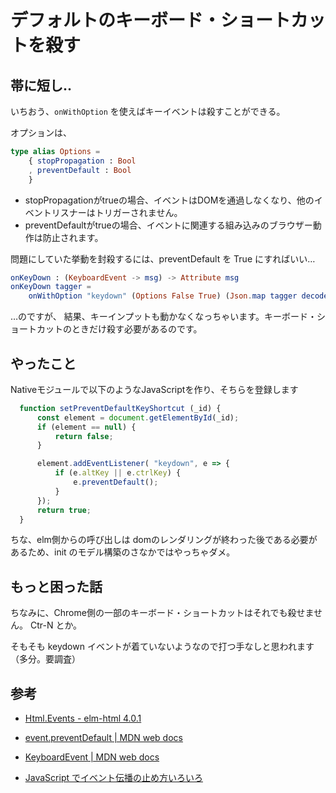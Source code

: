 # デフォルトのキーボード・ショートカットを殺す

## 帯に短し..

いちおう、`onWithOption` を使えばキーイベントは殺すことができる。

オプションは、

```elm
type alias Options = 
    { stopPropagation : Bool
    , preventDefault : Bool
    }
```

* stopPropagationがtrueの場合、イベントはDOMを通過しなくなり、他のイベントリスナーはトリガーされません。 
* preventDefaultがtrueの場合、イベントに関連する組み込みのブラウザー動作は防止されます。

問題にしていた挙動を封殺するには、preventDefault を True にすればいい…

```elm
onKeyDown : (KeyboardEvent -> msg) -> Attribute msg
onKeyDown tagger =
    onWithOption "keydown" (Options False True) (Json.map tagger decodeKeyboardEvent)
```

…のですが、
結果、キーインプットも動かなくなっちゃいます。キーボード・ショートカットのときだけ殺す必要があるのです。

## やったこと

Nativeモジュールで以下のようなJavaScriptを作り、そちらを登録します

```javascript
  function setPreventDefaultKeyShortcut (_id) {
	  const element = document.getElementById(_id); 
      if (element == null) {
          return false;
      }

	  element.addEventListener( "keydown", e => {
          if (e.altKey || e.ctrlKey) {
              e.preventDefault();
          }
      });
      return true;
  }
```

ちな、elm側からの呼び出しは domのレンダリングが終わった後である必要があるため、init のモデル構築のさなかではやっちゃダメ。


## もっと困った話

ちなみに、Chrome側の一部のキーボード・ショートカットはそれでも殺せません。 Ctr-N とか。

そもそも keydown イベントが着ていないようなので打つ手なしと思われます（多分。要調査）

## 参考

* [Html.Events - elm-html 4.0.1](http://package.elm-lang.org/packages/evancz/elm-html/4.0.1/Html-Events#onWithOptions)
* [event.preventDefault | MDN web docs](https://developer.mozilla.org/ja/docs/Web/API/Event/preventDefault)
* [KeyboardEvent | MDN web docs](https://developer.mozilla.org/ja/docs/Web/API/KeyboardEvent)

* [JavaScript でイベント伝播の止め方いろいろ](http://d.hatena.ne.jp/modified/20120615/1339731561)
